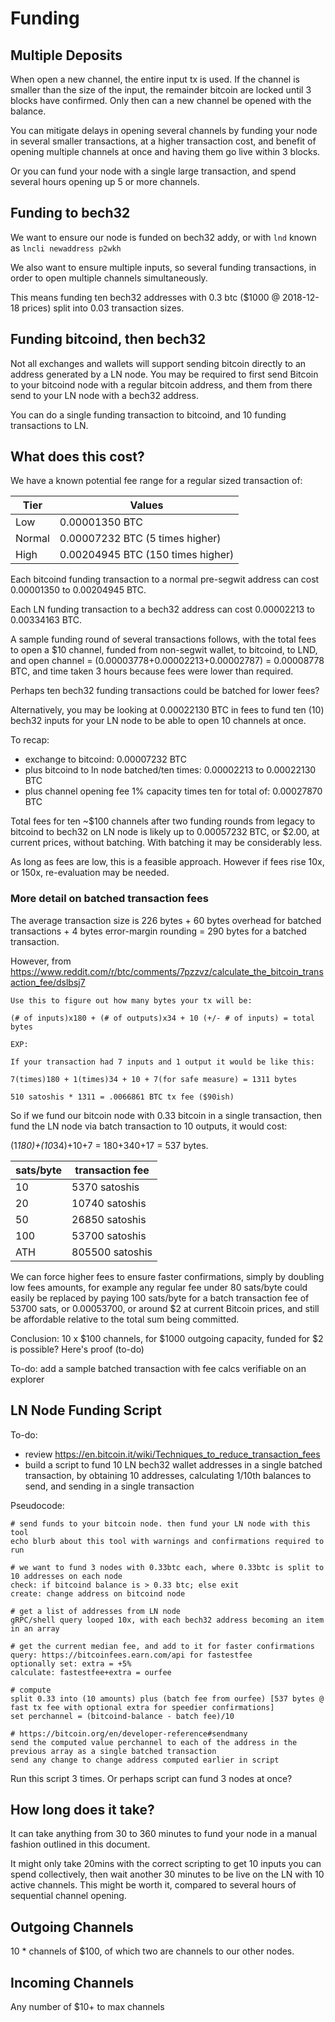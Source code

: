 # Funding

## Multiple Deposits

When open a new channel, the entire input tx is used. If the channel is smaller than the size of the input, the remainder bitcoin are locked until 3 blocks have confirmed. Only then can a new channel be opened with the balance.

You can mitigate delays in opening several channels by funding your node in several smaller transactions, at a higher transaction cost, and benefit of opening multiple channels at once and having them go live within 3 blocks.

Or you can fund your node with a single large transaction, and spend several hours opening up 5 or more channels.

## Funding to bech32

We want to ensure our node is funded on bech32 addy, or with `lnd` known as `lncli newaddress p2wkh`

We also want to ensure multiple inputs, so several funding transactions, in order to open multiple channels simultaneously. 

This means funding ten bech32 addresses with 0.3 btc ($1000 @ 2018-12-18 prices) split into 0.03 transaction sizes. 

## Funding bitcoind, then bech32

Not all exchanges and wallets will support sending bitcoin directly to an address generated by a LN node. You may be required to first send Bitcoin to your bitcoind node with a regular bitcoin address, and them from there send to your LN node with a bech32 address.

You can do a single funding transaction to bitcoind, and 10 funding transactions to LN.

## What does this cost?

We have a known potential fee range for a regular sized transaction of:

Tier       | Values
---------- | ----------
Low      | 0.00001350 BTC
Normal | 0.00007232 BTC (5 times higher)
High     | 0.00204945 BTC (150 times higher)

Each bitcoind funding transaction to a normal pre-segwit address can cost 0.00001350 to 0.00204945 BTC.

Each LN funding transaction to a bech32 address can cost 0.00002213 to 0.00334163 BTC.

A sample funding round of several transactions follows, with the total fees to open a $10 channel, funded from non-segwit wallet, to bitcoind, to LND, and open channel = (0.00003778+0.00002213+0.00002787) = 0.00008778 BTC, and time taken 3 hours because fees were lower than required. 

Perhaps ten bech32 funding transactions could be batched for lower fees?

Alternatively, you may be looking at 0.00022130 BTC in fees to fund ten (10) bech32 inputs for your LN node to be able to open 10 channels at once. 

To recap:

* exchange to bitcoind: 0.00007232 BTC 
* plus bitcoind to ln node batched/ten times: 0.00002213 to 0.00022130 BTC
* plus channel opening fee 1% capacity times ten for total of: 0.00027870 BTC

Total fees for ten ~$100 channels after two funding rounds from legacy to bitcoind to bech32 on LN node is likely up to 0.00057232 BTC, or $2.00, at current prices, without batching. With batching it may be considerably less.

As long as fees are low, this is a feasible approach. However if fees rise 10x, or 150x, re-evaluation may be needed.

### More detail on batched transaction fees

The average transaction size is 226 bytes + 60 bytes overhead for batched transactions + 4 bytes error-margin rounding = 290 bytes for a batched transaction.

However, from https://www.reddit.com/r/btc/comments/7pzzvz/calculate_the_bitcoin_transaction_fee/dslbsj7
```
Use this to figure out how many bytes your tx will be:

(# of inputs)x180 + (# of outputs)x34 + 10 (+/- # of inputs) = total bytes

EXP:

If your transaction had 7 inputs and 1 output it would be like this:

7(times)180 + 1(times)34 + 10 + 7(for safe measure) = 1311 bytes

510 satoshis * 1311 = .0066861 BTC tx fee ($90ish)
```

So if we fund our bitcoin node with 0.33 bitcoin in a single transaction, then fund the LN node via batch transaction to 10 outputs, it would cost:

(1*180)+(10*34)+10+7 = 180+340+17 = 537 bytes.

sats/byte | transaction fee
------ | ------
10  | 5370 satoshis
20  | 10740 satoshis
50  | 26850 satoshis
100 | 53700 satoshis
ATH | 805500 satoshis

We can force higher fees to ensure faster confirmations, simply by doubling low fees amounts, for example any regular fee under 80 sats/byte could easily be replaced by paying 100 sats/byte for a batch transaction fee of 53700 sats, or 0.00053700, or around $2 at current Bitcoin prices, and still be affordable relative to the total sum being committed. 

Conclusion: 10 x $100 channels, for $1000 outgoing capacity, funded for $2 is possible? Here's proof (to-do)

To-do: add a sample batched transaction with fee calcs verifiable on an explorer

## LN Node Funding Script
To-do:
* review https://en.bitcoin.it/wiki/Techniques_to_reduce_transaction_fees
* build a script to fund 10 LN bech32 wallet addresses in a single batched transaction, by obtaining 10 addresses, calculating 1/10th balances to send, and sending in a single transaction

Pseudocode:
```
# send funds to your bitcoin node. then fund your LN node with this tool
echo blurb about this tool with warnings and confirmations required to run

# we want to fund 3 nodes with 0.33btc each, where 0.33btc is split to 10 addresses on each node
check: if bitcoind balance is > 0.33 btc; else exit
create: change address on bitcoind node

# get a list of addresses from LN node
gRPC/shell query looped 10x, with each bech32 address becoming an item in an array

# get the current median fee, and add to it for faster confirmations
query: https://bitcoinfees.earn.com/api for fastestfee
optionally set: extra = +5%
calculate: fastestfee+extra = ourfee

# compute
split 0.33 into (10 amounts) plus (batch fee from ourfee) [537 bytes @ fast tx fee with optional extra for speedier confirmations]
set perchannel = (bitcoind-balance - batch fee)/10

# https://bitcoin.org/en/developer-reference#sendmany
send the computed value perchannel to each of the address in the previous array as a single batched transaction
send any change to change address computed earlier in script
```

Run this script 3 times. Or perhaps script can fund 3 nodes at once?

## How long does it take?

It can take anything from 30 to 360 minutes to fund your node in a manual fashion outlined in this document. 

It might only take 20mins with the correct scripting to get 10 inputs you can spend collectively, then wait another 30 minutes to be live on the LN with 10 active channels. This might be worth it, compared to several hours of sequential channel opening. 

## Outgoing Channels

10 * channels of $100, of which two are channels to our other nodes.

## Incoming Channels

Any number of $10+ to max channels




